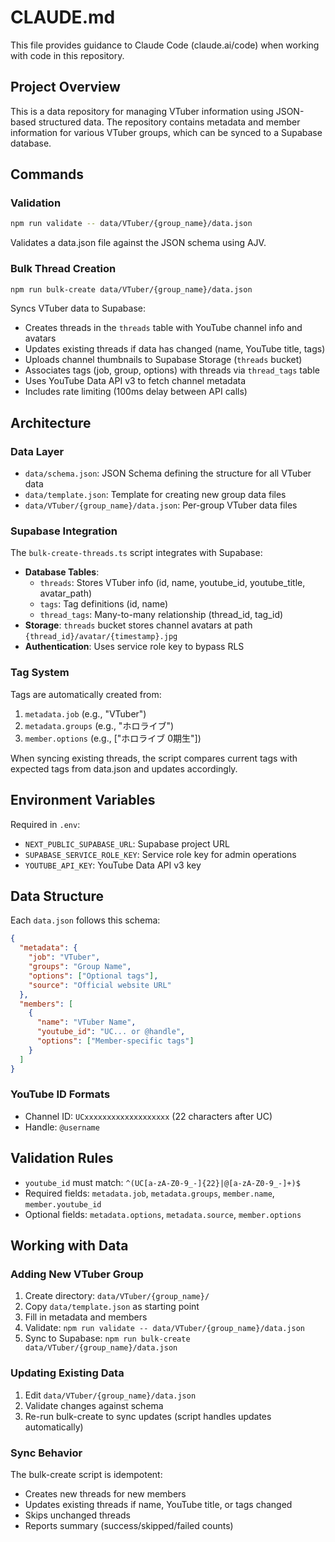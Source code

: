 # CLAUDE.md

This file provides guidance to Claude Code (claude.ai/code) when working with code in this repository.

## Project Overview

This is a data repository for managing VTuber information using JSON-based structured data. The repository contains metadata and member information for various VTuber groups, which can be synced to a Supabase database.

## Commands

### Validation
```bash
npm run validate -- data/VTuber/{group_name}/data.json
```
Validates a data.json file against the JSON schema using AJV.

### Bulk Thread Creation
```bash
npm run bulk-create data/VTuber/{group_name}/data.json
```
Syncs VTuber data to Supabase:
- Creates threads in the `threads` table with YouTube channel info and avatars
- Updates existing threads if data has changed (name, YouTube title, tags)
- Uploads channel thumbnails to Supabase Storage (`threads` bucket)
- Associates tags (job, group, options) with threads via `thread_tags` table
- Uses YouTube Data API v3 to fetch channel metadata
- Includes rate limiting (100ms delay between API calls)

## Architecture

### Data Layer
- `data/schema.json`: JSON Schema defining the structure for all VTuber data
- `data/template.json`: Template for creating new group data files
- `data/VTuber/{group_name}/data.json`: Per-group VTuber data files

### Supabase Integration
The `bulk-create-threads.ts` script integrates with Supabase:
- **Database Tables**:
  - `threads`: Stores VTuber info (id, name, youtube_id, youtube_title, avatar_path)
  - `tags`: Tag definitions (id, name)
  - `thread_tags`: Many-to-many relationship (thread_id, tag_id)
- **Storage**: `threads` bucket stores channel avatars at path `{thread_id}/avatar/{timestamp}.jpg`
- **Authentication**: Uses service role key to bypass RLS

### Tag System
Tags are automatically created from:
1. `metadata.job` (e.g., "VTuber")
2. `metadata.groups` (e.g., "ホロライブ")
3. `member.options` (e.g., ["ホロライブ 0期生"])

When syncing existing threads, the script compares current tags with expected tags from data.json and updates accordingly.

## Environment Variables

Required in `.env`:
- `NEXT_PUBLIC_SUPABASE_URL`: Supabase project URL
- `SUPABASE_SERVICE_ROLE_KEY`: Service role key for admin operations
- `YOUTUBE_API_KEY`: YouTube Data API v3 key

## Data Structure

Each `data.json` follows this schema:
```json
{
  "metadata": {
    "job": "VTuber",
    "groups": "Group Name",
    "options": ["Optional tags"],
    "source": "Official website URL"
  },
  "members": [
    {
      "name": "VTuber Name",
      "youtube_id": "UC... or @handle",
      "options": ["Member-specific tags"]
    }
  ]
}
```

### YouTube ID Formats
- Channel ID: `UCxxxxxxxxxxxxxxxxxxx` (22 characters after UC)
- Handle: `@username`

## Validation Rules

- `youtube_id` must match: `^(UC[a-zA-Z0-9_-]{22}|@[a-zA-Z0-9_-]+)$`
- Required fields: `metadata.job`, `metadata.groups`, `member.name`, `member.youtube_id`
- Optional fields: `metadata.options`, `metadata.source`, `member.options`

## Working with Data

### Adding New VTuber Group
1. Create directory: `data/VTuber/{group_name}/`
2. Copy `data/template.json` as starting point
3. Fill in metadata and members
4. Validate: `npm run validate -- data/VTuber/{group_name}/data.json`
5. Sync to Supabase: `npm run bulk-create data/VTuber/{group_name}/data.json`

### Updating Existing Data
1. Edit `data/VTuber/{group_name}/data.json`
2. Validate changes against schema
3. Re-run bulk-create to sync updates (script handles updates automatically)

### Sync Behavior
The bulk-create script is idempotent:
- Creates new threads for new members
- Updates existing threads if name, YouTube title, or tags changed
- Skips unchanged threads
- Reports summary (success/skipped/failed counts)
